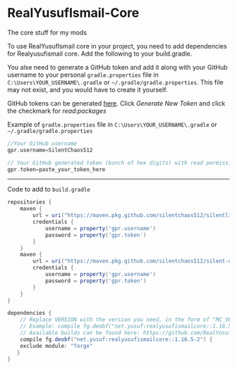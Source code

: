 # RealYusufIsmail-Core
The core stuff for my mods


To use RealYusufIsmail core in your project, you need to add dependencies for Realyusufismail core. Add the following to your build.gradle.

You alse need to generate a GitHub token and add it along with your GitHub username to your personal `gradle.properties` file in `C:\Users\YOUR_USERNAME\.gradle` or `~/.gradle/gradle.properties`. This file may not exist, and you would have to create it yourself.

GitHub tokens can be generated [here](https://github.com/settings/tokens). Click _Generate New Token_ and click the checkmark for _read:packages_

Example of `gradle.properties` file in `C:\Users\YOUR_USERNAME\.gradle` or `~/.gradle/gradle.properties`

```gradle
//Your GitHub username
gpr.username=SilentChaos512

// Your GitHub generated token (bunch of hex digits) with read permission
gpr.token=paste_your_token_here
```

-----------------------------------

Code to add to `build.gradle`

```gradle
repositories {
    maven {
        url = uri("https://maven.pkg.github.com/silentchaos512/silentlib")
        credentials {
            username = property('gpr.username')
            password = property('gpr.token')
        }
    }
    maven {
        url = uri("https://maven.pkg.github.com/silentchaos512/silent-utils")
        credentials {
            username = property('gpr.username')
            password = property('gpr.token')
        }
    }
}
```

```gradle
dependencies {
    // Replace VERSION with the version you need, in the form of "MC_VERSION-MOD_VERSION"
    // Example: compile fg.deobf("net.yusuf:realyusufismailcore::1.16.5-2") {
    // Available builds can be found here: https://github.com/RealYusufIsmail/RealYusufIsmail-Core/packages/866444
    compile fg.deobf("net.yusuf:realyusufismailcore::1.16.5-2") {
    exclude module: "forge"
   }
}
```
